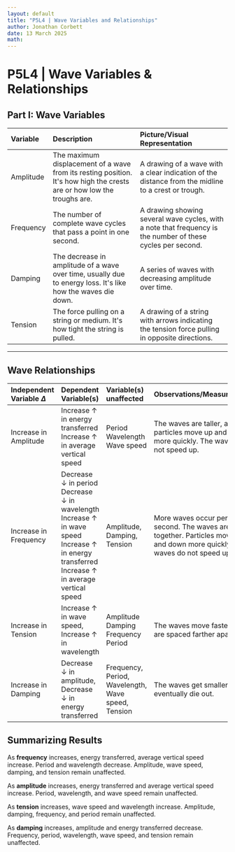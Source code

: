 ```yaml
---
layout: default
title: "P5L4 | Wave Variables and Relationships"
author: Jonathan Corbett
date: 13 March 2025
math: 
---
```


#   P5L4 | Wave Variables & Relationships

##   Part I: Wave Variables

|   Variable   |   Description   |   Picture/Visual Representation   |
| :--- | :--- | :--- |
|   Amplitude   |   The maximum displacement of a wave from its resting position. It's how high the crests are or how low the troughs are.   |   A drawing of a wave with a clear indication of the distance from the midline to a crest or trough.   |
|   Frequency   |   The number of complete wave cycles that pass a point in one second.    |   A drawing showing several wave cycles, with a note that frequency is the number of these cycles per second.   |
|   Damping   |   The decrease in amplitude of a wave over time, usually due to energy loss. It's like how the waves die down.   |   A series of waves with decreasing amplitude over time.   |
|   Tension   |   The force pulling on a string or medium. It's how tight the string is pulled.   |   A drawing of a string with arrows indicating the tension force pulling in opposite directions.   |

---

##   Wave Relationships

|   Independent Variable $\Delta$  |   Dependent Variable(s)   |   Variable(s) unaffected  |   Observations/Measurements   |
| :--- | :-------------------- | :--- | :--- |
|   Increase in Amplitude   |   Increase ↑ in energy transferred <br> Increase ↑ in average vertical speed   |   Period<br> Wavelength<br> Wave speed   |   The waves are taller, and the particles move up and down more quickly. The waves do not speed up.   |
|   Increase in Frequency   |   Decrease ↓ in period<br>Decrease ↓ in wavelength<br>Increase ↑ in wave speed<br> Increase ↑ in energy transferred<br> Increase ↑ in average vertical speed   |   Amplitude, Damping, Tension   |   More waves occur per second. The waves are closer together.  Particles move up and down more quickly. The waves do not speed up  |
|   Increase in Tension   |   Increase ↑ in wave speed, Increase ↑ in wavelength   |   Amplitude <br> Damping<br> Frequency<br> Period   |   The waves move faster and are spaced farther apart.   |
|   Increase in Damping   |   Decrease ↓ in amplitude, Decrease ↓ in energy transferred   |   Frequency, Period, Wavelength, Wave speed, Tension   |   The waves get smaller and eventually die out.   |



##   Summarizing Results

As **frequency** increases, energy transferred, average vertical speed increase. Period and wavelength decrease. Amplitude, wave speed, damping, and tension remain unaffected.

As **amplitude** increases, energy transferred and average vertical speed increase. Period, wavelength, and wave speed remain unaffected.

As **tension** increases, wave speed and wavelength increase. Amplitude, damping, frequency, and period remain unaffected.

As **damping** increases, amplitude and energy transferred decrease. Frequency, period, wavelength, wave speed, and tension remain unaffected.
